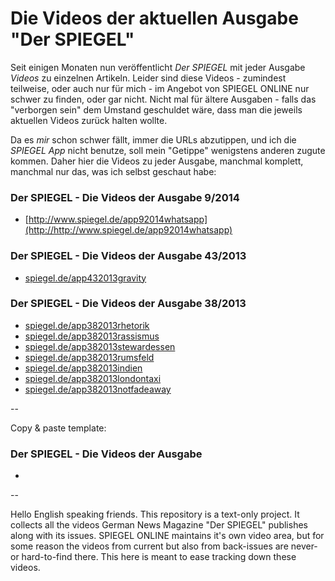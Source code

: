 Die Videos der aktuellen Ausgabe "Der SPIEGEL"
==============================================

Seit einigen Monaten nun veröffentlicht *Der SPIEGEL* mit jeder Ausgabe *Videos* zu einzelnen Artikeln. Leider sind diese Videos - zumindest teilweise, oder auch nur für mich - im Angebot von SPIEGEL ONLINE nur schwer zu finden, oder gar nicht. Nicht mal für ältere Ausgaben - falls das "verborgen sein" dem Umstand geschuldet wäre, dass man die jeweils aktuellen Videos zurück halten wollte.

Da es *mir* schon schwer fällt, immer die URLs abzutippen, und ich die *SPIEGEL App* nicht benutze, soll mein "Getippe" wenigstens anderen zugute kommen. Daher hier die Videos zu jeder Ausgabe, manchmal komplett, manchmal nur das, was ich selbst geschaut habe:


### Der SPIEGEL - Die Videos der Ausgabe 9/2014
- [http://www.spiegel.de/app92014whatsapp](http://http://www.spiegel.de/app92014whatsapp)


### Der SPIEGEL - Die Videos der Ausgabe 43/2013
- [spiegel.de/app432013gravity](spiegel.de/app432013gravity)


### Der SPIEGEL - Die Videos der Ausgabe 38/2013
- [spiegel.de/app382013rhetorik](spiegel.de/app382013rhetorik)
- [spiegel.de/app382013rassismus](spiegel.de/app382013rassismus)
- [spiegel.de/app382013stewardessen](spiegel.de/app382013stewardessen)
- [spiegel.de/app382013rumsfeld](spiegel.de/app382013rumsfeld)
- [spiegel.de/app382013indien](spiegel.de/app382013indien)
- [spiegel.de/app382013londontaxi](spiegel.de/app382013londontaxi)
- [spiegel.de/app382013notfadeaway](spiegel.de/app382013notfadeaway)


--

Copy & paste template:
### Der SPIEGEL - Die Videos der Ausgabe
- [](http://)


--

Hello English speaking friends. This repository is a text-only project. It collects all the videos German News Magazine "Der SPIEGEL" publishes along with its issues. SPIEGEL ONLINE maintains it's own video area, but for some reason the videos from current but also from back-issues are never- or hard-to-find there. This here is meant to ease tracking down these videos.
